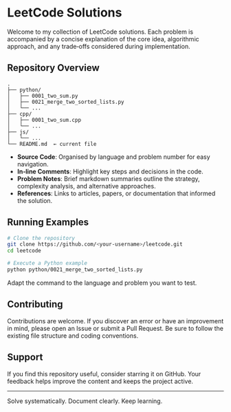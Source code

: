 # LeetCode Solutions

Welcome to my collection of LeetCode solutions. Each problem is accompanied by a concise explanation of the core idea, algorithmic approach, and any trade‑offs considered during implementation.

## Repository Overview

```
.
├── python/
│   ├── 0001_two_sum.py
│   ├── 0021_merge_two_sorted_lists.py
│   └── ...
├── cpp/
│   ├── 0001_two_sum.cpp
│   └── ...
├── js/
│   └── ...
└── README.md  ← current file
```

- **Source Code**: Organised by language and problem number for easy navigation.
- **In‑line Comments**: Highlight key steps and decisions in the code.
- **Problem Notes**: Brief markdown summaries outline the strategy, complexity analysis, and alternative approaches.
- **References**: Links to articles, papers, or documentation that informed the solution.

## Running Examples

```bash
# Clone the repository
git clone https://github.com/<your-username>/leetcode.git
cd leetcode

# Execute a Python example
python python/0021_merge_two_sorted_lists.py
```

Adapt the command to the language and problem you want to test.

## Contributing

Contributions are welcome. If you discover an error or have an improvement in mind, please open an Issue or submit a Pull Request. Be sure to follow the existing file structure and coding conventions.

## Support

If you find this repository useful, consider starring it on GitHub. Your feedback helps improve the content and keeps the project active.


---

Solve systematically. Document clearly. Keep learning.

